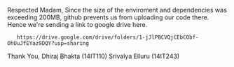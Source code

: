Respected Madam, 
        Since the size of the enviroment and dependencies was exceeding 200MB, github prevents us from uploading our code there. Hence we're sending a link to google drive here.

       https://drive.google.com/drive/folders/1-jJlPBCVQjCEbCObf-OhUuJfEYaz9DQY?usp=sharing


Thank You,
Dhiraj Bhakta (14IT110)
Srivalya Elluru  (14IT243)
